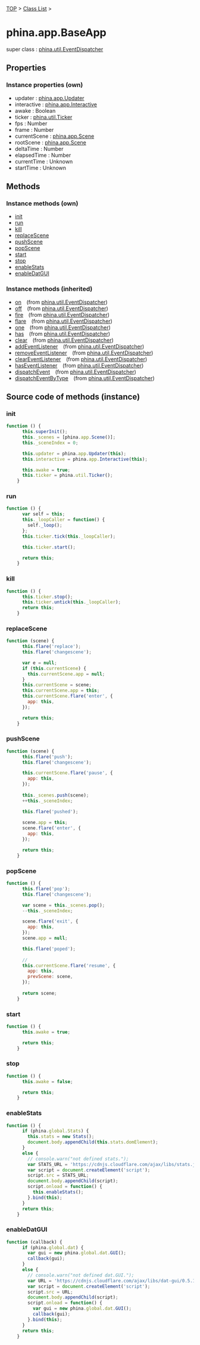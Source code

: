 [TOP](../../README.md) > [Class List](../class-list.md) >

# phina.app.BaseApp

super class : [phina.util.EventDispatcher](phina.util.EventDispatcher.md)

## Properties


### Instance properties (own)

* updater : [phina.app.Updater](phina.app.Updater.md)
* interactive : [phina.app.Interactive](phina.app.Interactive.md)
* awake : Boolean
* ticker : [phina.util.Ticker](phina.util.Ticker.md)
* fps : Number
* frame : Number
* currentScene : [phina.app.Scene](phina.app.Scene.md)
* rootScene : [phina.app.Scene](phina.app.Scene.md)
* deltaTime : Number
* elapsedTime : Number
* currentTime : Unknown
* startTime : Unknown


## Methods


### Instance methods (own)

* [init](#instance_init)
* [run](#instance_run)
* [kill](#instance_kill)
* [replaceScene](#instance_replaceScene)
* [pushScene](#instance_pushScene)
* [popScene](#instance_popScene)
* [start](#instance_start)
* [stop](#instance_stop)
* [enableStats](#instance_enableStats)
* [enableDatGUI](#instance_enableDatGUI)

### Instance methods (inherited)

* [on](phina.util.EventDispatcher.md#instance_on)&ensp;&ensp;(from [phina.util.EventDispatcher](phina.util.EventDispatcher.md))
* [off](phina.util.EventDispatcher.md#instance_off)&ensp;&ensp;(from [phina.util.EventDispatcher](phina.util.EventDispatcher.md))
* [fire](phina.util.EventDispatcher.md#instance_fire)&ensp;&ensp;(from [phina.util.EventDispatcher](phina.util.EventDispatcher.md))
* [flare](phina.util.EventDispatcher.md#instance_flare)&ensp;&ensp;(from [phina.util.EventDispatcher](phina.util.EventDispatcher.md))
* [one](phina.util.EventDispatcher.md#instance_one)&ensp;&ensp;(from [phina.util.EventDispatcher](phina.util.EventDispatcher.md))
* [has](phina.util.EventDispatcher.md#instance_has)&ensp;&ensp;(from [phina.util.EventDispatcher](phina.util.EventDispatcher.md))
* [clear](phina.util.EventDispatcher.md#instance_clear)&ensp;&ensp;(from [phina.util.EventDispatcher](phina.util.EventDispatcher.md))
* [addEventListener](phina.util.EventDispatcher.md#instance_addEventListener)&ensp;&ensp;(from [phina.util.EventDispatcher](phina.util.EventDispatcher.md))
* [removeEventListener](phina.util.EventDispatcher.md#instance_removeEventListener)&ensp;&ensp;(from [phina.util.EventDispatcher](phina.util.EventDispatcher.md))
* [clearEventListener](phina.util.EventDispatcher.md#instance_clearEventListener)&ensp;&ensp;(from [phina.util.EventDispatcher](phina.util.EventDispatcher.md))
* [hasEventListener](phina.util.EventDispatcher.md#instance_hasEventListener)&ensp;&ensp;(from [phina.util.EventDispatcher](phina.util.EventDispatcher.md))
* [dispatchEvent](phina.util.EventDispatcher.md#instance_dispatchEvent)&ensp;&ensp;(from [phina.util.EventDispatcher](phina.util.EventDispatcher.md))
* [dispatchEventByType](phina.util.EventDispatcher.md#instance_dispatchEventByType)&ensp;&ensp;(from [phina.util.EventDispatcher](phina.util.EventDispatcher.md))


## Source code of methods (instance)

### <a name="instance_init"></a>init
```javascript
function () {
      this.superInit();
      this._scenes = [phina.app.Scene()];
      this._sceneIndex = 0;

      this.updater = phina.app.Updater(this);
      this.interactive = phina.app.Interactive(this);

      this.awake = true;
      this.ticker = phina.util.Ticker();
    }
```

### <a name="instance_run"></a>run
```javascript
function () {
      var self = this;
      this._loopCaller = function() {
        self._loop();
      };
      this.ticker.tick(this._loopCaller);

      this.ticker.start();

      return this;
    }
```

### <a name="instance_kill"></a>kill
```javascript
function () {
      this.ticker.stop();
      this.ticker.untick(this._loopCaller);
      return this;
    }
```

### <a name="instance_replaceScene"></a>replaceScene
```javascript
function (scene) {
      this.flare('replace');
      this.flare('changescene');

      var e = null;
      if (this.currentScene) {
        this.currentScene.app = null;
      }
      this.currentScene = scene;
      this.currentScene.app = this;
      this.currentScene.flare('enter', {
        app: this,
      });

      return this;
    }
```

### <a name="instance_pushScene"></a>pushScene
```javascript
function (scene) {
      this.flare('push');
      this.flare('changescene');

      this.currentScene.flare('pause', {
        app: this,
      });
      
      this._scenes.push(scene);
      ++this._sceneIndex;

      this.flare('pushed');
      
      scene.app = this;
      scene.flare('enter', {
        app: this,
      });

      return this;
    }
```

### <a name="instance_popScene"></a>popScene
```javascript
function () {
      this.flare('pop');
      this.flare('changescene');

      var scene = this._scenes.pop();
      --this._sceneIndex;

      scene.flare('exit', {
        app: this,
      });
      scene.app = null;

      this.flare('poped');
      
      // 
      this.currentScene.flare('resume', {
        app: this,
        prevScene: scene,
      });
      
      return scene;
    }
```

### <a name="instance_start"></a>start
```javascript
function () {
      this.awake = true;

      return this;
    }
```

### <a name="instance_stop"></a>stop
```javascript
function () {
      this.awake = false;

      return this;
    }
```

### <a name="instance_enableStats"></a>enableStats
```javascript
function () {
      if (phina.global.Stats) {
        this.stats = new Stats();
        document.body.appendChild(this.stats.domElement);
      }
      else {
        // console.warn("not defined stats.");
        var STATS_URL = 'https://cdnjs.cloudflare.com/ajax/libs/stats.js/r14/Stats.js';
        var script = document.createElement('script');
        script.src = STATS_URL;
        document.body.appendChild(script);
        script.onload = function() {
          this.enableStats();
        }.bind(this);
      }
      return this;
    }
```

### <a name="instance_enableDatGUI"></a>enableDatGUI
```javascript
function (callback) {
      if (phina.global.dat) {
        var gui = new phina.global.dat.GUI();
        callback(gui);
      }
      else {
        // console.warn("not defined dat.GUI.");
        var URL = 'https://cdnjs.cloudflare.com/ajax/libs/dat-gui/0.5.1/dat.gui.js';
        var script = document.createElement('script');
        script.src = URL;
        document.body.appendChild(script);
        script.onload = function() {
          var gui = new phina.global.dat.GUI();
          callback(gui);
        }.bind(this);
      }
      return this;
    }
```


